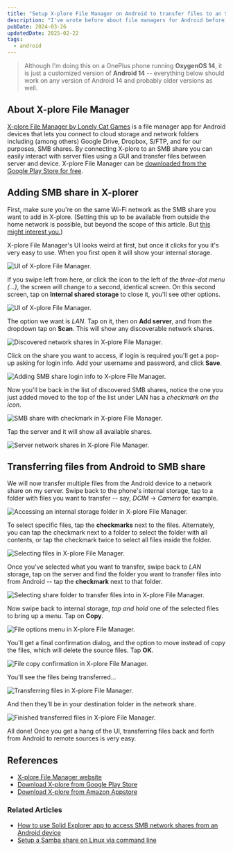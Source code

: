 ```yaml
---
title: "Setup X-plore File Manager on Android to transfer files to an SMB share"
description: "I've wrote before about file managers for Android before, recently I found X-plore which makes it very easy to transfer files back and forth between Android and SMB network shares, once you understand how the UI works. Here's to connect X-plore to an SMB network share so you can transfer files between devices."
pubDate: 2024-03-26
updatedDate: 2025-02-22
tags:
  - android
---
```


> Although I'm doing this on a OnePlus phone running **OxygenOS 14**, it is just a customized version of **Android 14** -- everything below should work on any version of Android 14 and probably older versions as well.

## About X-plore File Manager

<a href="https://www.lonelycatgames.com/apps/xplore" target="_blank" data-umami-event="xplore-file-manager-site">X-plore File Manager by Lonely Cat Games</a> is a file manager app for Android devices that lets you connect to cloud storage and network folders including (among others) Google Drive, Dropbox, S/FTP, and for our purposes, SMB shares. By connecting X-plore to an SMB share you can easily interact with server files using a GUI and transfer files between server and device. X-plore File Manager can be <a href="https://play.google.com/store/apps/details?id=com.lonelycatgames.Xplore" target="_blank" umami-event-data="xplore-file-manager-gplay">downloaded from the Google Play Store for free</a>.

## Adding SMB share in X-plorer

First, make sure you're on the same Wi-Fi network as the SMB share you want to add in X-plore. (Setting this up to be available from outside the home network is possible, but beyond the scope of this article. But <a href="/blog/comprehensive-guide-tailscale-securely-access-home-network/" target="_blank" data-umami-event="x-plore-tailscale">this might interest you.</a>)

X-plore File Manager's UI looks weird at first, but once it clicks for you it's very easy to use. When you first open it will show your internal storage.

![UI of X-plore File Manager.](../../img/blog/xplore1.jpg 'UI of X-plore File Manager')

If you swipe left from here, or click the icon to the left of the _three-dot menu (...)_, the screen will change to a second, identical screen. On this second screen, tap on **Internal shared storage** to close it, you'll see other options.

![UI of X-plore File Manager.](../../img/blog/xplore2.jpg 'UI of X-plore File Manager')

The option we want is _LAN_. Tap on it, then on **Add server**, and from the dropdown tap on **Scan**. This will show any discoverable network shares.

![Discovered network shares in X-plore File Manager.](../../img/blog/xplore3.jpg 'Discovered network shares in X-plore File Manager')

Click on the share you want to access, if login is required you'll get a pop-up asking for login info. Add your username and password, and click **Save**.

![Adding SMB share login info to X-plore File Manager.](../../img/blog/xplore4.jpg 'Adding SMB share login info to X-plore File Manager')

Now you'll be back in the list of discovered SMB shares, notice the one you just added moved to the top of the list under LAN has a _checkmark on the icon_.

![SMB share with checkmark in X-plore File Manager.](../../img/blog/xplore5.jpg 'SMB share with checkmark in X-plore File Manager')

Tap the server and it will show all available shares.

![Server network shares in X-plore File Manager.](../../img/blog/xplore6.jpg 'Server network shares in X-plore File Manager')

## Transferring files from Android to SMB share

We will now transfer multiple files from the Android device to a network share on my server. Swipe back to the phone's internal storage, tap to a folder with files you want to transfer -- say, _DCIM_ -> _Camera_ for example.

![Accessing an internal storage folder in X-plore File Manager.](../../img/blog/xplore7.jpg 'Accessing an internal storage folder in X-plore File Manager')

To select specific files, tap the **checkmarks** next to the files. Alternately, you can tap the checkmark next to a folder to select the folder with all contents, or tap the checkmark twice to select all files inside the folder.

![Selecting files in X-plore File Manager.](../../img/blog/xplore8.jpg 'Selecting files in X-plore File Manager')

Once you've selected what you want to transfer, swipe back to _LAN_ storage, tap on the server and find the folder you want to transfer files into from Android -- tap the **checkmark** next to that folder.

![Selecting share folder to transfer files into in X-plore File Manager.](../../img/blog/xplore9.jpg 'Selecting share folder to transfer files into in X-plore File Manager')

Now swipe back to internal storage, _tap and hold_ one of the selected files to bring up a menu. Tap on **Copy**.

![File options menu in X-plore File Manager.](../../img/blog/xplore10.jpg 'File options menu in X-plore File Manager')

You'll get a final confirmation dialog, and the option to move instead of copy the files, which will delete the source files. Tap **OK**.

![File copy confirmation in X-plore File Manager.](../../img/blog/xplore11.jpg 'File copy confirmation in X-plore File Manager')

You'll see the files being transferred...

![Transferring files in X-plore File Manager.](../../img/blog/xplore12.jpg 'Transferring files in X-plore File Manager')

And then they'll be in your destination folder in the network share.

![Finished transferred files in X-plore File Manager.](../../img/blog/xplore13.jpg 'Finished transferred files in X-plore File Manager')

All done! Once you get a hang of the UI, transferring files back and forth from Android to remote sources is very easy.

## References

- <a href="https://www.lonelycatgames.com/apps/xplore" target="_blank" data-umami-event="x-plore-site">X-plore File Manager website</a>
- <a href="https://play.google.com/store/apps/details?id=com.lonelycatgames.Xplore" target="_blank" data-umami-event="x-plore-google-play">Download X-plore from Google Play Store</a>
- <a href="https://www.amazon.com/Lonely-Cat-Games-X-plore-Manager/dp/B00LLG7AR8" target="_blank" data-umami-event="x-plore-amazon">Download X-plore from Amazon Appstore</a>

### Related Articles

- <a href="/blog/solid-explorer-samba-share/" umami-data-event="xplorer-related-solid-explorer">How to use Solid Explorer app to access SMB network shares from an Android device</a>
- <a href="/blog/setup-a-samba-share-on-linux-via-command-line/" umami-data-event="solid-explorer-related-smb-share-linux-cli">Setup a Samba share on Linux via command line</a>